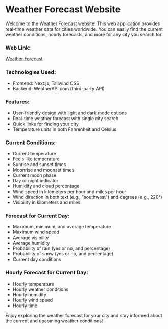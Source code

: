 # Weather Forecast Website

Welcome to the Weather Forecast website! This web application provides real-time weather data for cities worldwide. You can easily find the current weather conditions, hourly forecasts, and more for any city you search for.

### Web Link:

[Weather Forecast](https://nextforecast.vercel.app)

### Technologies Used:

- Frontend: Next.js, Tailwind CSS
- Backend: WeatherAPI.com (third-party API)

### Features:

- User-friendly design with light and dark mode options
- Real-time weather forecast with single city search
- Quick links for finding your city
- Temperature units in both Fahrenheit and Celsius

### Current Conditions:

- Current temperature
- Feels like temperature
- Sunrise and sunset times
- Moonrise and moonset times
- Current moon phase
- Day or night indicator
- Humidity and cloud percentage
- Wind speed in kilometers per hour and miles per hour
- Wind direction in both text (e.g., "southwest") and degrees (e.g., 220°)
- Visibility in kilometers and miles

### Forecast for Current Day:

- Maximum, minimum, and average temperature
- Maximum wind speed
- Average visibility
- Average humidity
- Probability of rain (yes or no, and percentage)
- Probability of snow (yes or no, and percentage)
- Current day conditions

### Hourly Forecast for Current Day:

- Hourly temperature
- Hourly weather conditions
- Hourly humidity
- Hourly wind speed
- Hourly time

Enjoy exploring the weather forecast for your city and stay informed about the current and upcoming weather conditions!
